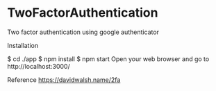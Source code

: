 # TwoFactorAuthentication
Two factor authentication using google authenticator

Installation

$ cd ./app
$ npm install
$ npm start
Open your web browser and go to http://localhost:3000/

Reference
https://davidwalsh.name/2fa
